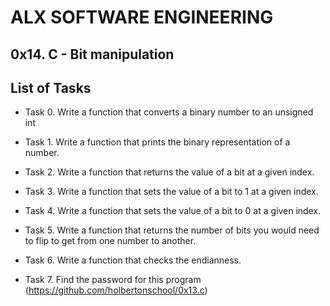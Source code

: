 # ALX SOFTWARE ENGINEERING #

## 0x14. C - Bit manipulation ##

## List of Tasks ##

 - Task 0. Write a function that converts a binary number to an unsigned int

 - Task 1. Write a function that prints the binary representation of a number.

 - Task 2. Write a function that returns the value of a bit at a given index.

 - Task 3. Write a function that sets the value of a bit to 1 at a given index.

 - Task 4. Write a function that sets the value of a bit to 0 at a given index.

 - Task 5. Write a function that returns the number of bits you would need to flip
      to get from one number to another.

 - Task 6. Write a function that checks the endianness.

 - Task 7. Find the password for this program (https://github.com/holbertonschool/0x13.c)
	   <Pending>


